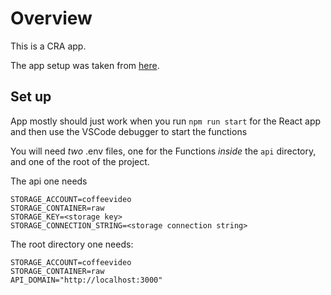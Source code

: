 # Overview

This is a CRA app.

The app setup was taken from [here](https://github.com/collab-project/videojs-record/wiki/React).

## Set up

App mostly should just work when you run `npm run start` for the React app and then use the VSCode debugger to start the functions

You will need _two_ .env files, one for the Functions _inside_ the `api` directory, and one of the root of the project.

The api one needs

```
STORAGE_ACCOUNT=coffeevideo
STORAGE_CONTAINER=raw
STORAGE_KEY=<storage key>
STORAGE_CONNECTION_STRING=<storage connection string>
```

The root directory one needs:

```
STORAGE_ACCOUNT=coffeevideo
STORAGE_CONTAINER=raw
API_DOMAIN="http://localhost:3000"
```
